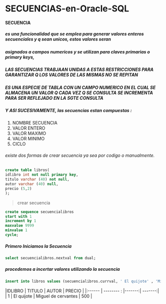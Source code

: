 # SECUENCIAS-en-Oracle-SQL

#### SECUENCIA
##### es una funcionalidad que se emplea para generar valores enteros secuenciales y q  sean unicos, estos valores seran 
##### asignados a campos numericos y se utilizan para claves primarias o primary keys,
##### LAS SECUENCIAS TRABJAAN UNIDAS A ESTAS RESTRICCIONES PARA GARANTIZAR Q LOS VALORES DE LAS MISMAS NO SE REPITAN
##### ES UNA ESPECIE DE TABLA CON UN CAMPO NUMERICO EN EL CUAL SE ALMACENA UN VALOR Q CADA VEZ Q SE CONSULTA SE INCREMENTA PARA SER REFLEJADO EN LA SGTE CONSULTA
##### Y ASI SUCESIVAMENTE, las secuencias estan compuestas : 

1. NOMBRE SECUENCIA
2. VALOR ENTERO
3. VALOR MAXIMO
4. VALOR MINIMO
5. CICLO

###### existe dos formas de crear secuencia ya sea por codigo o manualmente.

```sql
create table libros(
idlibro int not null primary key,
titulo varchar (40) not null,
autor varchar (40) null,
precio (5,2)
);
```

> crear secuencia 
```sql
create sequence secuencialibros
start with 1
increment by 1
maxvalue 9999
minvalue 1
cycle;
```

##### Primero Iniciamos la Secuencia
```sql
select secuencialibros.nextval from dual;
```

##### procedemos a incertar valores utilizando la secuencia
```sql
insert into libros values (secuencialibros.currval, ' El quijote' , 'Miguel de Cervantes' , 500.00 ) ;
```
|IDLIBRO |  TITULO |  AUTOR | PRECIO |
|:------ | -------- : |-------:| -------:|
| 1 | El quijote | Miguel de cervantes | 500 |
